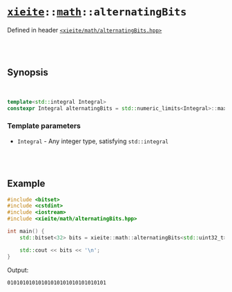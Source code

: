 # [`xieite`](../../README.md)`::`[`math`](../../docs/math.md)`::alternatingBits`
Defined in header [`<xieite/math/alternatingBits.hpp>`](../../include/xieite/math/alternatingBits.hpp)

<br/><br/>

## Synopsis

<br/>

```cpp
template<std::integral Integral>
constexpr Integral alternatingBits = std::numeric_limits<Integral>::max() / 3;
```
### Template parameters
- `Integral` - Any integer type, satisfying `std::integral`

<br/><br/>

## Example
```cpp
#include <bitset>
#include <cstdint>
#include <iostream>
#include <xieite/math/alternatingBits.hpp>

int main() {
	std::bitset<32> bits = xieite::math::alternatingBits<std::uint32_t>;

	std::cout << bits << '\n';
}
```
Output:
```
01010101010101010101010101010101
```
